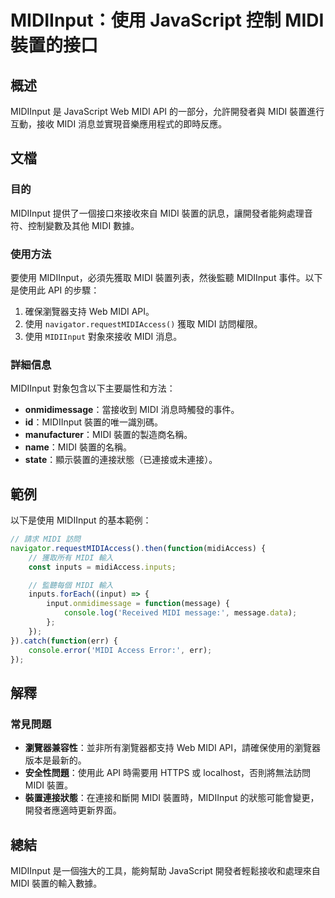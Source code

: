 <!--
Meta Description: # MIDIInput：使用 JavaScript 控制 MIDI 裝置的接口 ## 概述 MIDIInput 是 JavaScript Web MIDI API 的一部分，允許開發者與 MIDI 裝置進行互動，接收 MIDI 消息並實現音樂應用程式的即時反應。 ## 文檔 ### 目的 MIDII...
Meta Keywords: midi, midiinput, api, javascript, web
-->

# MIDIInput：使用 JavaScript 控制 MIDI 裝置的接口

## 概述
MIDIInput 是 JavaScript Web MIDI API 的一部分，允許開發者與 MIDI 裝置進行互動，接收 MIDI 消息並實現音樂應用程式的即時反應。

## 文檔
### 目的
MIDIInput 提供了一個接口來接收來自 MIDI 裝置的訊息，讓開發者能夠處理音符、控制變數及其他 MIDI 數據。

### 使用方法
要使用 MIDIInput，必須先獲取 MIDI 裝置列表，然後監聽 MIDIInput 事件。以下是使用此 API 的步驟：

1. 確保瀏覽器支持 Web MIDI API。
2. 使用 `navigator.requestMIDIAccess()` 獲取 MIDI 訪問權限。
3. 使用 `MIDIInput` 對象來接收 MIDI 消息。

### 詳細信息
MIDIInput 對象包含以下主要屬性和方法：

- **onmidimessage**：當接收到 MIDI 消息時觸發的事件。
- **id**：MIDIInput 裝置的唯一識別碼。
- **manufacturer**：MIDI 裝置的製造商名稱。
- **name**：MIDI 裝置的名稱。
- **state**：顯示裝置的連接狀態（已連接或未連接）。

## 範例
以下是使用 MIDIInput 的基本範例：

```javascript
// 請求 MIDI 訪問
navigator.requestMIDIAccess().then(function(midiAccess) {
    // 獲取所有 MIDI 輸入
    const inputs = midiAccess.inputs;

    // 監聽每個 MIDI 輸入
    inputs.forEach((input) => {
        input.onmidimessage = function(message) {
            console.log('Received MIDI message:', message.data);
        };
    });
}).catch(function(err) {
    console.error('MIDI Access Error:', err);
});
```

## 解釋
### 常見問題
- **瀏覽器兼容性**：並非所有瀏覽器都支持 Web MIDI API，請確保使用的瀏覽器版本是最新的。
- **安全性問題**：使用此 API 時需要用 HTTPS 或 localhost，否則將無法訪問 MIDI 裝置。
- **裝置連接狀態**：在連接和斷開 MIDI 裝置時，MIDIInput 的狀態可能會變更，開發者應適時更新界面。

## 總結
MIDIInput 是一個強大的工具，能夠幫助 JavaScript 開發者輕鬆接收和處理來自 MIDI 裝置的輸入數據。